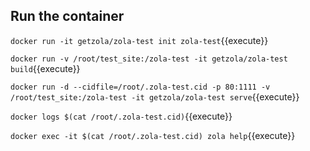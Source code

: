 ## Run the container

`docker run -it getzola/zola-test init zola-test`{{execute}}

`docker run -v /root/test_site:/zola-test -it getzola/zola-test build`{{execute}}

`docker run -d --cidfile=/root/.zola-test.cid -p 80:1111 -v /root/test_site:/zola-test -it getzola/zola-test serve`{{execute}}

`docker logs $(cat /root/.zola-test.cid)`{{execute}}

`docker exec -it $(cat /root/.zola-test.cid) zola help`{{execute}}
